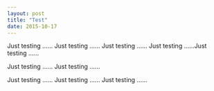 ```yaml
---
layout: post
title: "Test"
date: 2015-10-17
---
```

 
 Just testing ...... Just testing ......
 Just testing ......
 Just testing ......Just testing ......
 
 Just testing ......
 Just testing ......
 
 
 Just testing ......
 Just testing ......
 Just testing ......


